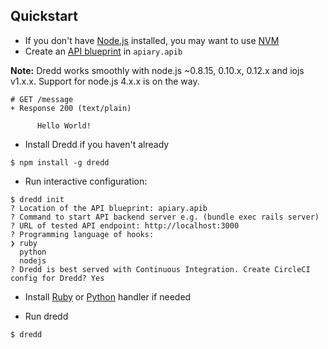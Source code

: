 ## Quickstart

- If you don't have [Node.js](https://nodejs.org/) installed, you may want to use [NVM](https://github.com/creationix/nvm)
- Create an [API blueprint](https://apiblueprint.org/) in `apiary.apib`

**Note:** Dredd works smoothly with node.js ~0.8.15, 0.10.x, 0.12.x
and iojs v1.x.x. Support for node.js 4.x.x is on the way.

```
# GET /message
+ Response 200 (text/plain)

      Hello World!
```
- Install Dredd if you haven't already

```
$ npm install -g dredd

```

- Run interactive configuration:

```
$ dredd init
? Location of the API blueprint: apiary.apib
? Command to start API backend server e.g. (bundle exec rails server)
? URL of tested API endpoint: http://localhost:3000
? Programming language of hooks:
❯ ruby
  python
  nodejs
? Dredd is best served with Continuous Integration. Create CircleCI config for Dredd? Yes

```

- Install [Ruby](hooks-ruby.md) or [Python](hooks-python.md) handler if needed

- Run dredd

```
$ dredd
```
